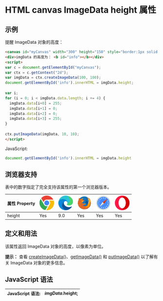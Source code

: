 HTML canvas ImageData height 属性
===

## 示例

提醒 ImageData 对象的高度：

```html idoc:preview:iframe
<canvas id="myCanvas" width="300" height="150" style="border:1px solid #d3d3d3;">您的浏览器不支持 HTML5 canvas 标签。</canvas>
<div>imgData 的高度为： <b id="info"></b></div>
<script>
var c = document.getElementById("myCanvas");
var ctx = c.getContext("2d");
var imgData = ctx.createImageData(100, 100);
document.getElementById('info').innerHTML = imgData.height;

var i;
for (i = 0; i < imgData.data.length; i += 4) {
  imgData.data[i+0] = 255;
  imgData.data[i+1] = 0;
  imgData.data[i+2] = 0;
  imgData.data[i+3] = 255;
}
  
ctx.putImageData(imgData, 10, 10);
</script>
```

JavaScript:

```js
document.getElementById('info').innerHTML = imgData.height
```

## 浏览器支持

表中的数字指定了完全支持该属性的第一个浏览器版本。

| 属性 Property | ![chrome][1] | ![edge][2] | ![firefox][3] | ![safari][4] | ![opera][5] |
| ---- | ---- | ---- | ---- | ---- | ---- |
| height   | Yes | 9.0 | Yes | Yes | Yes |
<!--rehype:style=width: 100%; display: inline-table;-->


## 定义和用法

该属性返回 ImageData 对象的高度，以像素为单位。

**提示：** 查看 [createImageData()](canvas_createimagedata.md)、[getImageData()](canvas_getimagedata.md) 和 [putImageData()](canvas_putimagedata.md) 以了解有关 ImageData 对象的更多信息。

## JavaScript 语法

| JavaScript 语法: | *imgData*.height; |
| ----- | ----- |
<!--rehype:style=width: 100%; display: inline-table;-->


[1]: ../assets/chrome.svg
[2]: ../assets/edge.svg
[3]: ../assets/firefox.svg
[4]: ../assets/safari.svg
[5]: ../assets/opera.svg
